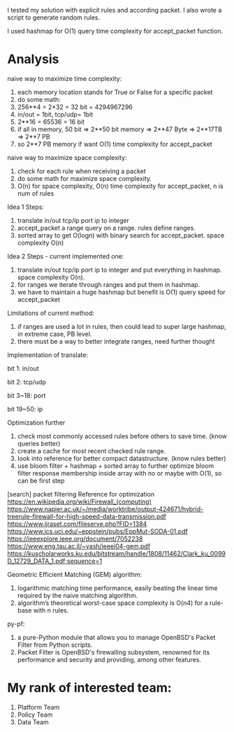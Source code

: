 I tested my solution with explicit rules and according packet. I also wrote a script to generate random rules.

I used hashmap for O(1) query time complexity for accept_packet function.


# Analysis



naive way to maximize time complexity:
1. each memory location stands for True or False for a specific packet
2. do some math:
3. 256\*\*4 = 2\*32 = 32 bit = 4294967296
4. in/out = 1bit, tcp/udp= 1bit
5. 2\*\*16 = 65536 = 16 bit
6. if all in memory, 50 bit => 2\*\*50 bit memory =>  2\*\*47 Byte => 2\*\*17TB => 2\*\*7 PB
7. so 2\*\*7 PB memory if want O(1) time complexity for accept_packet



naive way to maximize space complexity: 
1. check for each rule when receiving a packet
2. do some math for maximize space complexity. 
3. O(n) for space complexity, O(n) time complexity for accept_packet, n is num of rules




Idea 1 Steps:
1. translate in/out tcp/ip port ip to integer
2. accept_packet a range query on a range. rules define ranges.
3. sorted array to get O(logn) with binary search for accept_packet. space complexity O(n)



Idea 2 Steps - current implemented one:
1. translate in/out tcp/ip port ip to integer and put everything in hashmap. space complexity O(n).
2. for ranges we iterate through ranges and put them in hashmap.
3. we have to maintain a huge hashmap but benefit is O(1) query speed for accept_packet


Limitations of current method:
1. if ranges are used a lot in rules, then could lead to super large hashmap, in extreme case, PB level.
2. there must be a way to better integrate ranges, need further thought

Implementation of translate:

bit 1: in/out

bit 2: tcp/udp

bit 3~18: port

bit 19~50: ip


Optimization further
1. check most commonly accessed rules before others to save time. (know queries better)
2. create a cache for most recent checked rule range.
3. look into reference for better compact datastructure. (know rules better)
4. use bloom filter + hashmap + sorted array to further optimize
bloom filter response membership inside array with no or maybe with O(1), so can be first step


[search] packet filtering
Reference for optimization
https://en.wikipedia.org/wiki/Firewall_(computing)
https://www.napier.ac.uk/~/media/worktribe/output-424671/hybrid-treerule-firewall-for-high-speed-data-transmission.pdf
https://www.ijraset.com/fileserve.php?FID=1384
https://www.ics.uci.edu/~eppstein/pubs/EppMut-SODA-01.pdf
https://ieeexplore.ieee.org/document/7052238
https://www.eng.tau.ac.il/~yash/ieeei04-gem.pdf
https://kuscholarworks.ku.edu/bitstream/handle/1808/11462/Clark_ku_0099D_12729_DATA_1.pdf;sequence=1

Geometric Efficient Matching (GEM) algorithm:
1. logarithmic matching time performance, easily beating the linear time required by the naive matching algorithm.
2. algorithm’s theoretical worst-case space complexity is O(n4) for a rule-base with n rules.

py-pf:
1. a pure-Python module that allows you to manage OpenBSD's Packet Filter from Python scripts. 
2. Packet Filter is OpenBSD's firewalling subsystem, renowned for its performance and security and providing, among other features.


# My rank of interested team:
1. Platform Team
2. Policy Team
3. Data Team

